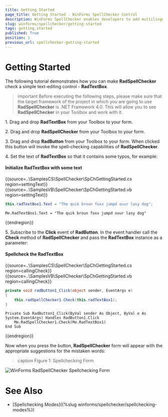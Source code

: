 ```yaml
---
title: Getting Started
page_title: Getting Started - WinForms SpellChecker Control
description: WinForms SpellChecker enables developers to add multilingual spell checking capabilities to their WinForms applications.
slug: winforms/spellchecker/getting-started
tags: getting,started
published: True
position: 1
previous_url: spellchecker-getting-started
---
```


# Getting Started 

The following tutorial demonstrates how you can make **RadSpellChecker** check a simple text-editing control - **RadTextBox**.
       
>important Before executing the following steps, please make sure that the target framework of the project in which you are going to use **RadSpellChecker** is .NET Framework 4.0. This will allow you to see **RadSpellChecker** in your Toolbox and work with it.
>
 
1\. Drag and drop **RadTextBox** from your Toolbox to your form.

2\. Drag and drop **RadSpellChecker** from your Toolbox to your form.

3\. Drag and drop **RadButton** from your Toolbox to your form. When clicked this button will invoke the spell-checking capabilities of **RadSpellChecker**.       

4\. Set the text of **RadTextBox** so that it contains some typos, for example:

#### Initialize RadTextBox with some text

{{source=..\SamplesCS\SpellChecker\SpChGettingStarted.cs region=settingText}} 
{{source=..\SamplesVB\SpellChecker\SpChGettingStarted.vb region=settingText}} 

````C#
this.radTextBox1.Text = "The quik broun foxx jumpd ovur lasy dog";

````
````VB.NET
Me.RadTextBox1.Text = "The quik broun foxx jumpd ovur lasy dog"

````

{{endregion}} 


5\. Subscribe to the **Click** event of **RadButton**. In the event handler call the **Check** method of **RadSpellChecker** and pass the **RadTextBox** instance as a parameter:

#### Spellcheck the RadTextBox

{{source=..\SamplesCS\SpellChecker\SpChGettingStarted.cs region=callingCheck}} 
{{source=..\SamplesVB\SpellChecker\SpChGettingStarted.vb region=callingCheck}} 

````C#
private void radButton1_Click(object sender, EventArgs e)
{
    this.radSpellChecker1.Check(this.radTextBox1);
}

````
````VB.NET
Private Sub RadButton1_Click(ByVal sender As Object, ByVal e As System.EventArgs) Handles RadButton1.Click
    Me.RadSpellChecker1.Check(Me.RadTextBox1)
End Sub

````

{{endregion}} 

Now when you press the button, **RadSpellChecker** form will appear with the appropriate suggestions for the mistaken words:

>caption Figure 1: Spellchecking Form

![WinForms RadSpellChecker Spellchecking Form](images/spellchecker-overview001.png)

# See Also

* [Spellchecking Modes]({%slug winforms/spellchecker/spellchecking-modes%})	



